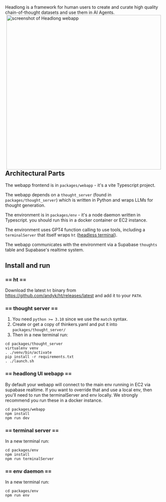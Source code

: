 Headlong is a framework for human users to create and curate high quality chain-of-thought datasets and use them in AI Agents.
<img src="https://github.com/andyk/headlong/assets/228998/2ef972f0-95d1-4dcf-b1c0-4e76247916fb" alt="screenshot of Headlong webapp" align="right" style="width:500px">


## Architectural Parts

The webapp frontend is in `packages/webapp` - it's a vite Typescript project.

The webapp depends on a `thought_server` (found in `packages/thought_server`) which is written in Python and wraps LLMs for thought generation.

The environment is in `packages/env` - it's a node daemon written in Typescript. you should run this in a docker container or EC2 instance.

The environment uses GPT4 function calling to use tools, including a `terminalServer` that itself wraps `ht` ([headless terminal](https://github.com/andyk/ht)).

The webapp communicates with the environment via a Supabase `thoughts` table and Supabase's realtime system.


## Install and run

### == ht ==
Download the latest `ht` binary from https://github.com/andyk/ht/releases/latest
and add it to your `PATH`.

### == thought server ==
1. You need `python >= 3.10` since we use the `match` syntax.
2. Create or get a copy of thinkers.yaml and put it into `packages/thought_server/`
3. Then in a new terminal run:
```shell
cd packages/thought_server
virtualenv venv
. ./venv/bin/activate
pip install -r requirements.txt
. ./launch.sh
```

### == headlong UI webapp ==
By default your webapp will connect to the main env running in EC2
via supabase realtime. If you want to override that and use a local
env, then you'll need to run the terminalServer and env locally.
We strongly recommend you run these in a docker instance.

```shell
cd packages/webapp
npm install
npm run dev
```

### == terminal server ==
In a new terminal run:
```shell
cd packages/env
npm install
npm run terminalServer
```

### == env daemon ==
In a new terminal run:
```shell
cd packages/env
npm run env
```
